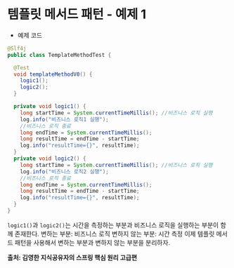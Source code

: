 # 템플릿 메서드 패턴 - 예제 1

- 예제 코드
~~~java
@Slf4j
public class TemplateMethodTest {

  @Test
  void templateMethodV0() {
    logic1();
    logic2();
  }

  private void logic1() {
    long startTime = System.currentTimeMillis(); //비즈니스 로직 실행
    log.info("비즈니스 로직1 실행");
    //비즈니스 로직 종료
    long endTime = System.currentTimeMillis();
    long resultTime = endTime - startTime;
    log.info("resultTime={}", resultTime);
  }
  private void logic2() {
    long startTime = System.currentTimeMillis(); //비즈니스 로직 실행
    log.info("비즈니스 로직2 실행");
    //비즈니스 로직 종료
    long endTime = System.currentTimeMillis();
    long resultTime = endTime - startTime;
    log.info("resultTime={}", resultTime);
  }
}
~~~

`logic1()`과 `logic2()`는 시간을 측정하는 부분과 비즈니스 로직을 실행하는 부분이 함께 존재한다.
변하는 부분: 비즈니스 로직
변하지 않는 부분: 시간 측정
이제 템플릿 메서드 패턴을 사용해서 변하는 부분과 변하지 않는 부분을 분리하자.

__출처: 김영한 지식공유자의 스프링 핵심 원리 고급편__